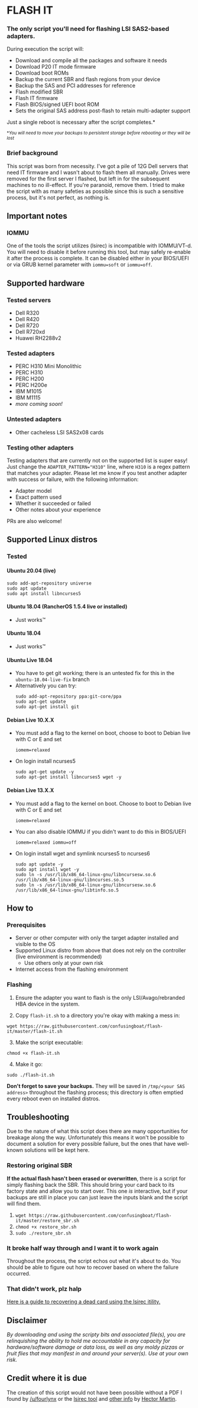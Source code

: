 # FLASH IT

### The only script you'll need for flashing LSI SAS2-based adapters.

During execution the script will:
* Download and compile all the packages and software it needs
* Download P20 IT mode firmware
* Download boot ROMs
* Backup the current SBR and flash regions from your device
* Backup the SAS and PCI addresses for reference
* Flash modified SBR
* Flash IT firmware
* Flash BIOS/signed UEFI boot ROM
* Sets the original SAS address post-flash to retain multi-adapter support

Just a single reboot is necessary after the script completes.\*

<sup>\*_You will need to move your backups to persistent storage before rebooting or they will be lost_</sup>

### Brief background

This script was born from necessity. I've got a pile of 12G Dell servers that need IT firmware and I wasn't about to flash them all manually. Drives were removed for the first server I flashed, but left in for the subsequent machines to no ill-effect. If you're paranoid, remove them. I tried to make the script with as many safeties as possible since this is such a sensitive process, but it's not perfect, as nothing is.

## Important notes

### IOMMU
One of the tools the script utilizes (lsirec) is incompatible with IOMMU/VT-d. You will need to disable it before running this tool, but may safely re-enable it after the process is complete. It can be disabled either in your BIOS/UEFI or via GRUB kernel parameter with `iommu=soft` or `iommu=off`.


## Supported hardware
### Tested servers
* Dell R320
* Dell R420
* Dell R720
* Dell R720xd
* Huawei RH2288v2

### Tested adapters
* PERC H310 Mini Monolithic
* PERC H310
* PERC H200
* PERC H200e
* IBM M1015
* IBM M1115
* _more coming soon!_

### Untested adapters
* Other cacheless LSI SAS2x08 cards

### Testing other adapters
Testing adapters that are currently not on the supported list is super easy! Just change the `ADAPTER_PATTERN="H310"` line, where `H310` is a regex pattern that matches your adapter. Please let me know if you test another adapter with success or failure, with the following information:
* Adapter model
* Exact pattern used
* Whether it succeeded or failed
* Other notes about your experience

PRs are also welcome!

## Supported Linux distros
### Tested
#### Ubuntu 20.04 (live)
  ```
  sudo add-apt-repository universe
  sudo apt update
  sudo apt install libncurses5
  ```
#### Ubuntu 18.04 (RancherOS 1.5.4 live or installed)
* Just works™
#### Ubuntu 18.04
* Just works™
#### Ubuntu Live 18.04
* You have to get git working; there is an untested fix for this in the `ubuntu-18.04-live-fix` branch
* Alternatively you can try:
  ```
  sudo add-apt-repository ppa:git-core/ppa
  sudo apt-get update
  sudo apt-get install git
  ```
#### Debian Live 10.X.X
* You must add a flag to the kernel on boot, choose to boot to Debian live with C or E and set
  ```
  iomem=relaxed
  ```
* On login install ncurses5
  ```
  sudo apt-get update -y
  sudo apt-get install libncurses5 wget -y
  ```

#### Debian Live 13.X.X
* You must add a flag to the kernel on boot. Choose to boot to Debian live with C or E and set
  ```
  iomem=relaxed
  ```
* You can also disable IOMMU if you didn't want to do this in BIOS/UEFI
  ```
  iomem=relaxed iommu=off
  ```
* On login install wget and symlink ncurses5 to ncurses6
  ```
  sudo apt update -y
  sudo apt install wget -y
  sudo ln -s /usr/lib/x86_64-linux-gnu/libncursesw.so.6 /usr/lib/x86_64-linux-gnu/libncurses.so.5
  sudo ln -s /usr/lib/x86_64-linux-gnu/libncursesw.so.6 /usr/lib/x86_64-linux-gnu/libtinfo.so.5
  ```

## How to
### Prerequisites
* Server or other computer with only the target adapter installed and visible to the OS
* Supported Linux distro from above that does not rely on the controller (live environment is recommended)
  * Use others only at your own risk
* Internet access from the flashing environment

### Flashing
1. Ensure the adapter you want to flash is the only LSI/Avago/rebranded HBA device in the system.

2. Copy `flash-it.sh` to a directory you're okay with making a mess in:
```
wget https://raw.githubusercontent.com/confusingboat/flash-it/master/flash-it.sh
```
3. Make the script executable:
```
chmod +x flash-it.sh
```

4. Make it go:
```
sudo ./flash-it.sh
```

**Don't forget to save your backups.** They will be saved in `/tmp/<your SAS address>` throughout the flashing process; this directory is often emptied every reboot even on installed distros.

## Troubleshooting
Due to the nature of what this script does there are many opportunities for breakage along the way. Unfortunately this means it won't be possible to document a solution for every possible failure, but the ones that have well-known solutions will be kept here.

### Restoring original SBR

**If the actual flash hasn't been erased or overwritten**, there is a script for simply flashing back the SBR. This should bring your card back to its factory state and allow you to start over. This one *is* interactive, but if your backups are still in place you can just leave the inputs blank and the script will find them.

1. `wget https://raw.githubusercontent.com/confusingboat/flash-it/master/restore_sbr.sh`
2. `chmod +x restore_sbr.sh`
3. `sudo ./restore_sbr.sh`

### It broke half way through and I want it to work again
Throughout the process, the script echos out what it's about to do. You should be able to figure out how to recover based on where the failure occurred.

### That didn't work, plz halp

[Here is a guide to recovering a dead card using the lsirec itility.](https://github.com/marcan/lsirec#untested-procedure-to-convert-from-megaraid-to-itir-firmware-or-recover-a-bricked-card)

## Disclaimer

*By downloading and using the scripty bits and associated file(s), you are relinquishing the ability to hold me accountable in any capacity for hardware/software damage or data loss, as well as any moldy pizzas or fruit flies that may manifest in and around your server(s). Use at your own risk.*

## Credit where it is due
The creation of this script would not have been possible without a PDF I found by [/u/fourlynx](https://www.reddit.com/u/fourlynx) or the [lsirec tool](https://github.com/marcan/lsirec) and [other info](https://marcan.st/2016/05/crossflashing-the-fujitsu-d2607/) by [Hector Martin](https://marcan.st/about/).
